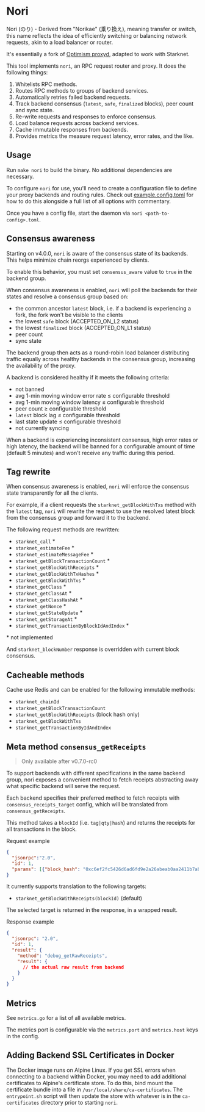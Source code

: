 # Nori

Nori (のり) - Derived from "Norikae" (乗り換え), meaning transfer or switch, this name reflects the idea of efficiently switching or balancing network requests, akin to a load balancer or router.

It's essentially a fork of [Optimism proxyd](https://github.com/ethereum-optimism/optimism/tree/develop/proxyd), adapted to work with Starknet.

This tool implements `nori`, an RPC request router and proxy. It does the following things:

1. Whitelists RPC methods.
2. Routes RPC methods to groups of backend services.
3. Automatically retries failed backend requests.
4. Track backend consensus (`latest`, `safe`, `finalized` blocks), peer count and sync state.
5. Re-write requests and responses to enforce consensus.
6. Load balance requests across backend services.
7. Cache immutable responses from backends.
8. Provides metrics the measure request latency, error rates, and the like.


## Usage

Run `make nori` to build the binary. No additional dependencies are necessary.

To configure `nori` for use, you'll need to create a configuration file to define your proxy backends and routing rules.  Check out [example.config.toml](./example.config.toml) for how to do this alongside a full list of all options with commentary.

Once you have a config file, start the daemon via `nori <path-to-config>.toml`.


## Consensus awareness

Starting on v4.0.0, `nori` is aware of the consensus state of its backends. This helps minimize chain reorgs experienced by clients.

To enable this behavior, you must set `consensus_aware` value to `true` in the backend group.

When consensus awareness is enabled, `nori` will poll the backends for their states and resolve a consensus group based on:
* the common ancestor `latest` block, i.e. if a backend is experiencing a fork, the fork won't be visible to the clients
* the lowest `safe` block (ACCEPTED_ON_L2 status)
* the lowest `finalized` block (ACCEPTED_ON_L1 status)
* peer count
* sync state

The backend group then acts as a round-robin load balancer distributing traffic equally across healthy backends in the consensus group, increasing the availability of the proxy.

A backend is considered healthy if it meets the following criteria:
* not banned
* avg 1-min moving window error rate ≤ configurable threshold
* avg 1-min moving window latency ≤ configurable threshold
* peer count ≥ configurable threshold
* `latest` block lag ≤ configurable threshold
* last state update ≤ configurable threshold
* not currently syncing

When a backend is experiencing inconsistent consensus, high error rates or high latency,
the backend will be banned for a configurable amount of time (default 5 minutes)
and won't receive any traffic during this period.


## Tag rewrite

When consensus awareness is enabled, `nori` will enforce the consensus state transparently for all the clients.

For example, if a client requests the `starknet_getBlockWithTxs` method with the `latest` tag,
`nori` will rewrite the request to use the resolved latest block from the consensus group
and forward it to the backend.

The following request methods are rewritten:
* `starknet_call` *
* `starknet_estimateFee` *
* `starknet_estimateMessageFee` *
* `starknet_getBlockTransactionCount` *
* `starknet_getBlockWithReceipts` *
* `starknet_getBlockWithTxHashes` *
* `starknet_getBlockWithTxs` *
* `starknet_getClass` *
* `starknet_getClassAt` *
* `starknet_getClassHashAt` *
* `starknet_getNonce` *
* `starknet_getStateUpdate` *
* `starknet_getStorageAt` *
* `starknet_getTransactionByBlockIdAndIndex` *

\* not implemented

And `starknet_blockNumber` response is overridden with current block consensus.


## Cacheable methods

Cache use Redis and can be enabled for the following immutable methods:

* `starknet_chainId`
* `starknet_getBlockTransactionCount`
* `starknet_getBlockWithReceipts` (block hash only)
* `starknet_getBlockWithTxs`
* `starknet_getTransactionByIdAndIndex`

## Meta method `consensus_getReceipts`
> Only available after v0.7.0-rc0

To support backends with different specifications in the same backend group,
nori exposes a convenient method to fetch receipts abstracting away
what specific backend will serve the request.

Each backend specifies their preferred method to fetch receipts with `consensus_receipts_target` config,
which will be translated from `consensus_getReceipts`.

This method takes a `blockId` (i.e. `tag|qty|hash`)
and returns the receipts for all transactions in the block.

Request example
```json
{
  "jsonrpc":"2.0",
  "id": 1,
  "params": [{"block_hash": "0xc6ef2fc5426d6ad6fd9e2a26abeab0aa2411b7ab17f30a99d3cb96aed1d1055b"}]
}
```

It currently supports translation to the following targets:
* `starknet_getBlockWithReceipts(blockId)` (default)

The selected target is returned in the response, in a wrapped result.

Response example
```json
{
  "jsonrpc": "2.0",
  "id": 1,
  "result": {
    "method": "debug_getRawReceipts",
    "result": {
      // the actual raw result from backend
    }
  }
}
```

## Metrics

See `metrics.go` for a list of all available metrics.

The metrics port is configurable via the `metrics.port` and `metrics.host` keys in the config.

## Adding Backend SSL Certificates in Docker

The Docker image runs on Alpine Linux. If you get SSL errors when connecting to a backend within Docker, you may need to add additional certificates to Alpine's certificate store. To do this, bind mount the certificate bundle into a file in `/usr/local/share/ca-certificates`. The `entrypoint.sh` script will then update the store with whatever is in the `ca-certificates` directory prior to starting `nori`.
